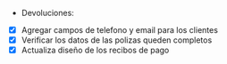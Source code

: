 - Devoluciones:
 - [X] Agregar campos de telefono y email para los clientes
 - [X] Verificar los datos de las polizas queden completos
 - [X] Actualiza diseño de los recibos de pago

